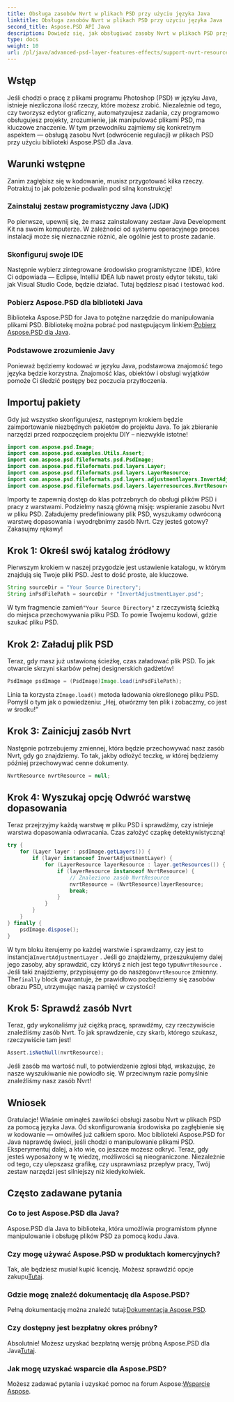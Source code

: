 ```yaml
---
title: Obsługa zasobów Nvrt w plikach PSD przy użyciu języka Java
linktitle: Obsługa zasobów Nvrt w plikach PSD przy użyciu języka Java
second_title: Aspose.PSD API Java
description: Dowiedz się, jak obsługiwać zasoby Nvrt w plikach PSD przy użyciu języka Java. Naucz się ładować pliki i wydobywać cenne zasoby bez wysiłku dzięki Aspose.PSD.
type: docs
weight: 10
url: /pl/java/advanced-psd-layer-features-effects/support-nvrt-resource-psd-files/
---
```

## Wstęp
Jeśli chodzi o pracę z plikami programu Photoshop (PSD) w języku Java, istnieje niezliczona ilość rzeczy, które możesz zrobić. Niezależnie od tego, czy tworzysz edytor graficzny, automatyzujesz zadania, czy programowo obsługujesz projekty, zrozumienie, jak manipulować plikami PSD, ma kluczowe znaczenie. W tym przewodniku zajmiemy się konkretnym aspektem — obsługą zasobu Nvrt (odwrócenie regulacji) w plikach PSD przy użyciu biblioteki Aspose.PSD dla Java.
## Warunki wstępne
Zanim zagłębisz się w kodowanie, musisz przygotować kilka rzeczy. Potraktuj to jak położenie podwalin pod silną konstrukcję!
### Zainstaluj zestaw programistyczny Java (JDK)
Po pierwsze, upewnij się, że masz zainstalowany zestaw Java Development Kit na swoim komputerze. W zależności od systemu operacyjnego proces instalacji może się nieznacznie różnić, ale ogólnie jest to proste zadanie. 
### Skonfiguruj swoje IDE
Następnie wybierz zintegrowane środowisko programistyczne (IDE), które Ci odpowiada — Eclipse, IntelliJ IDEA lub nawet prosty edytor tekstu, taki jak Visual Studio Code, będzie działać. Tutaj będziesz pisać i testować kod.
### Pobierz Aspose.PSD dla biblioteki Java
 Biblioteka Aspose.PSD for Java to potężne narzędzie do manipulowania plikami PSD. Bibliotekę można pobrać pod następującym linkiem:[Pobierz Aspose.PSD dla Java](https://releases.aspose.com/psd/java/).
### Podstawowe zrozumienie Javy
Ponieważ będziemy kodować w języku Java, podstawowa znajomość tego języka będzie korzystna. Znajomość klas, obiektów i obsługi wyjątków pomoże Ci śledzić postępy bez poczucia przytłoczenia.
## Importuj pakiety
Gdy już wszystko skonfigurujesz, następnym krokiem będzie zaimportowanie niezbędnych pakietów do projektu Java. To jak zbieranie narzędzi przed rozpoczęciem projektu DIY – niezwykle istotne!
```java
import com.aspose.psd.Image;
import com.aspose.psd.examples.Utils.Assert;
import com.aspose.psd.fileformats.psd.PsdImage;
import com.aspose.psd.fileformats.psd.layers.Layer;
import com.aspose.psd.fileformats.psd.layers.LayerResource;
import com.aspose.psd.fileformats.psd.layers.adjustmentlayers.InvertAdjustmentLayer;
import com.aspose.psd.fileformats.psd.layers.layerresources.NvrtResource;
```
Importy te zapewnią dostęp do klas potrzebnych do obsługi plików PSD i pracy z warstwami.
Podzielmy naszą główną misję: wspieranie zasobu Nvrt w pliku PSD. Załadujemy predefiniowany plik PSD, wyszukamy odwróconą warstwę dopasowania i wyodrębnimy zasób Nvrt. Czy jesteś gotowy? Zakasujmy rękawy!
## Krok 1: Określ swój katalog źródłowy
Pierwszym krokiem w naszej przygodzie jest ustawienie katalogu, w którym znajdują się Twoje pliki PSD. Jest to dość proste, ale kluczowe.
```java
String sourceDir = "Your Source Directory";
String inPsdFilePath = sourceDir + "InvertAdjustmentLayer.psd";
```
 W tym fragmencie zamień`"Your Source Directory"` z rzeczywistą ścieżką do miejsca przechowywania pliku PSD. To powie Twojemu kodowi, gdzie szukać pliku PSD.
## Krok 2: Załaduj plik PSD
Teraz, gdy masz już ustawioną ścieżkę, czas załadować plik PSD. To jak otwarcie skrzyni skarbów pełnej designerskich gadżetów!
```java
PsdImage psdImage = (PsdImage)Image.load(inPsdFilePath);
```
Linia ta korzysta z`Image.load()` metoda ładowania określonego pliku PSD. Pomyśl o tym jak o powiedzeniu: „Hej, otwórzmy ten plik i zobaczmy, co jest w środku!”
## Krok 3: Zainicjuj zasób Nvrt
Następnie potrzebujemy zmiennej, która będzie przechowywać nasz zasób Nvrt, gdy go znajdziemy. To tak, jakby odłożyć teczkę, w której będziemy później przechowywać cenne dokumenty.
```java
NvrtResource nvrtResource = null;
```
## Krok 4: Wyszukaj opcję Odwróć warstwę dopasowania
Teraz przejrzyjmy każdą warstwę w pliku PSD i sprawdźmy, czy istnieje warstwa dopasowania odwracania. Czas założyć czapkę detektywistyczną!
```java
try {
    for (Layer layer : psdImage.getLayers()) {
        if (layer instanceof InvertAdjustmentLayer) {
            for (LayerResource layerResource : layer.getResources()) {
                if (layerResource instanceof NvrtResource) {
                    // Znaleziono zasób NvrtResource
                    nvrtResource = (NvrtResource)layerResource;
                    break;
                }
            }
        }
    }
} finally {
    psdImage.dispose();
}
```
 W tym bloku iterujemy po każdej warstwie i sprawdzamy, czy jest to instancja`InvertAdjustmentLayer` . Jeśli go znajdziemy, przeszukujemy dalej jego zasoby, aby sprawdzić, czy któryś z nich jest tego typu`NvrtResource` . Jeśli taki znajdziemy, przypisujemy go do naszego`nvrtResource` zmienny. The`finally` block gwarantuje, że prawidłowo pozbędziemy się zasobów obrazu PSD, utrzymując naszą pamięć w czystości!
## Krok 5: Sprawdź zasób Nvrt
Teraz, gdy wykonaliśmy już ciężką pracę, sprawdźmy, czy rzeczywiście znaleźliśmy zasób Nvrt. To jak sprawdzenie, czy skarb, którego szukasz, rzeczywiście tam jest!
```java
Assert.isNotNull(nvrtResource);
```
Jeśli zasób ma wartość null, to potwierdzenie zgłosi błąd, wskazując, że nasze wyszukiwanie nie powiodło się. W przeciwnym razie pomyślnie znaleźliśmy nasz zasób Nvrt!
## Wniosek
Gratulacje! Właśnie ominąłeś zawiłości obsługi zasobu Nvrt w plikach PSD za pomocą języka Java. Od skonfigurowania środowiska po zagłębienie się w kodowanie — omówiłeś już całkiem sporo. Moc biblioteki Aspose.PSD for Java naprawdę świeci, jeśli chodzi o manipulowanie plikami PSD. Eksperymentuj dalej, a kto wie, co jeszcze możesz odkryć.
Teraz, gdy jesteś wyposażony w tę wiedzę, możliwości są nieograniczone. Niezależnie od tego, czy ulepszasz grafikę, czy usprawniasz przepływ pracy, Twój zestaw narzędzi jest silniejszy niż kiedykolwiek.
## Często zadawane pytania
### Co to jest Aspose.PSD dla Java?
Aspose.PSD dla Java to biblioteka, która umożliwia programistom płynne manipulowanie i obsługę plików PSD za pomocą kodu Java.
### Czy mogę używać Aspose.PSD w produktach komercyjnych?
 Tak, ale będziesz musiał kupić licencję. Możesz sprawdzić opcje zakupu[Tutaj](https://purchase.aspose.com/buy).
### Gdzie mogę znaleźć dokumentację dla Aspose.PSD?
 Pełną dokumentację można znaleźć tutaj:[Dokumentacja Aspose.PSD](https://reference.aspose.com/psd/java/).
### Czy dostępny jest bezpłatny okres próbny?
 Absolutnie! Możesz uzyskać bezpłatną wersję próbną Aspose.PSD dla Java[Tutaj](https://releases.aspose.com/).
### Jak mogę uzyskać wsparcie dla Aspose.PSD?
 Możesz zadawać pytania i uzyskać pomoc na forum Aspose:[Wsparcie Aspose](https://forum.aspose.com/c/psd/34).